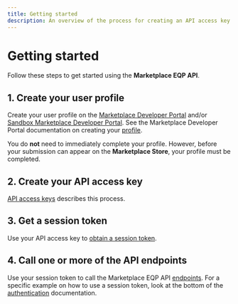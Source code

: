 ```yaml
---
title: Getting started
description: An overview of the process for creating an API access key and session token, which are required for using Marketplace EQP APIs.
---
```


# Getting started

Follow these steps to get started using the **Marketplace EQP API**.

## 1. Create your user profile

Create your user profile on the [Marketplace Developer Portal][1] and/or [Sandbox Marketplace Developer Portal][2]. See the Marketplace Developer Portal documentation on creating your [profile](../sellers/profile-information.md).

<InlineAlert variant="info" slots="text"/>

You do **not** need to immediately complete your profile.  However, before your submission can appear on the **Marketplace Store**, your profile must be completed.

## 2. Create your API access key

[API access keys](access-keys.md) describes this process.

## 3. Get a session token

Use your API access key to [obtain a session token](auth.md#session-token).

## 4. Call one or more of the API endpoints

Use your session token to call the Marketplace EQP API [endpoints](rest-api.md).
For a specific example on how to use a session token, look at the bottom of the [authentication](auth.md#how-to-use-a-session-token) documentation.

[1]: https://developer.magento.com
[2]: https://developer-stg.magento.com
